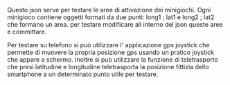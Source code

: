 Questo json serve per testare le aree di attivazione dei minigiochi.
Ogni minigioco contiene oggetti formati da due punti: long1 ; lat1 e long2 ; lat2 che formano un area.
per testare modificare all interno del json queste aree e committare.

Per testare su telefono si può utilizzare l' applicazione gps joystick che permette di muovere la propria posizione gps usando un pratico joystick che appare a schermo.
Inoltre si può utilizzare la funzione di teletrasporto che presi latitudine e longitudine teletrasporta la posizione fittizia dello smartphone a un determinato punto utile per testare.
